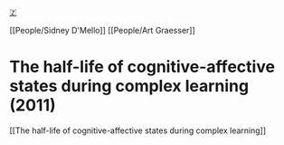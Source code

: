 [🇿](zotero://select/library/items/BECXR3GF)

[[People/Sidney D'Mello]] [[People/Art Graesser]] 
# The half-life of cognitive-affective states during complex learning (2011)

[[The half-life of cognitive-affective states during complex learning]]